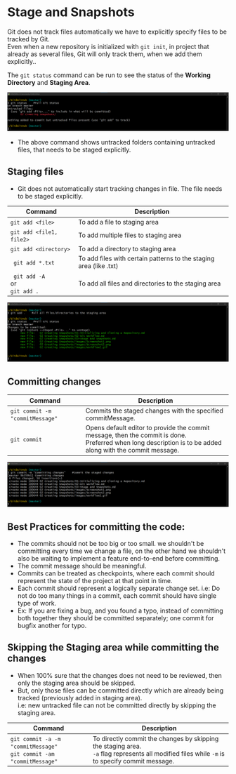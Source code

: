 # Stage and Snapshots

Git does not track files automatically we have to explicitly specify files to be tracked by Git.\
Even when a new repository is initialized with `git init`, in project that already as several files, Git will only track them, when we add them explicitly..

The `git status` command can be run to see the status of the **Working Directory** and **Staging Area**.

![](./images/Screenshot2.png)

- The above command shows untracked folders containing untracked files, that needs to be staged explicitly.

## Staging files

- Git does not automatically start tracking changes in file. The file needs to be staged explicitly.

| Command                         | Description                                                        |
|---------------------------------|--------------------------------------------------------------------|
| `git add <file>`                | To add a file to staging area                                      |
| `git add <file1, file2>`        | To add multiple files to staging area                              |
| `git add <directory>`           | To add a directory to staging area                                 |
| ` git add *.txt`                | To add files with certain patterns to the staging area (like .txt) |
| ` git add -A` </br> or <br/> `git add .` | To add all files and directories to the staging area      |

![](./images/Screenshot3.png)

## Committing changes

| Command                         | Description                                                                                                                                                    |
|---------------------------------|----------------------------------------------------------------------------------------------------------------------------------------------------------------|
| `git commit -m "commitMessage"` | Commits the staged changes with the specified commitMessage.                                                                                                   |
| `git commit`                    | Opens default editor to provide the commit message, then the commit is done.<br/>Preferred when long description is to be added along with the commit message. |

![](./images/Screenshot4.png)

## Best Practices for committing the code:
- The commits should not be too big or too small. we shouldn't be committing every time we change a file, on the other hand we shouldn't also be waiting to implement a feature end-to-end before committing.
- The commit message should be meaningful.
- Commits can be treated as checkpoints, where each commit should represent the state of the project at that point in time.
- Each commit should represent a logically separate change set. i.e: Do not do too many things in a commit, each commit should have single type of work.
- Ex: If you are fixing a bug, and you found a typo, instead of committing both together they should be committed separately; one commit for bugfix another for typo.

## Skipping the Staging area while committing the changes
- When 100% sure that the changes does not need to be reviewed, then only the staging area should be skipped.
- But, only those files can be committed directly which are already being tracked (previously added in staging area). </br> i.e: new untracked file can not be committed directly by skipping the staging area.

| Command                                                                   | Description                                                                                                                                         |
|---------------------------------------------------------------------------|-----------------------------------------------------------------------------------------------------------------------------------------------------|
| `git commit -a -m "commitMessage"` <br/> `git commit -am "commitMessage"` | To directly commit the changes by skipping the staging area. <br/> `-a` flag represents all modified files while `-m` is to specify commit message. |
